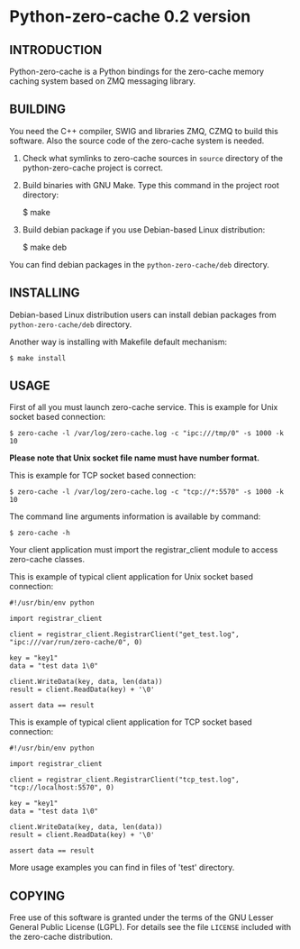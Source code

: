Python-zero-cache 0.2 version
======================

INTRODUCTION
------------

Python-zero-cache is a Python bindings for the zero-cache memory caching system
based on ZMQ messaging library.

BUILDING
--------

You need the C++ compiler, SWIG and libraries ZMQ, CZMQ to build this software.
Also the source code of the zero-cache system is needed.

1. Check what symlinks to zero-cache sources in `source` directory of the python-zero-cache project is
   correct.<br/>

2. Build binaries with GNU Make. Type this command in the project root directory:

    $ make

4. Build debian package if you use Debian-based Linux distribution:

    $ make deb

You can find debian packages in the `python-zero-cache/deb` directory.

INSTALLING
----------

Debian-based Linux distribution users can install debian packages from
`python-zero-cache/deb` directory.

Another way is installing with Makefile default mechanism:

    $ make install

USAGE
-----

First of all you must launch zero-cache service. This is example for Unix socket based
connection:

    $ zero-cache -l /var/log/zero-cache.log -c "ipc:///tmp/0" -s 1000 -k 10

**Please note that Unix socket file name must have number format.**

This is example for TCP socket based connection:

    $ zero-cache -l /var/log/zero-cache.log -c "tcp://*:5570" -s 1000 -k 10

The command line arguments information is available by command:

    $ zero-cache -h

Your client application must import the registrar_client module to access
zero-cache classes.

This is example of typical client application for Unix socket based connection:

    #!/usr/bin/env python

    import registrar_client

    client = registrar_client.RegistrarClient("get_test.log", "ipc:///var/run/zero-cache/0", 0)

    key = "key1"
    data = "test data 1\0"

    client.WriteData(key, data, len(data))
    result = client.ReadData(key) + '\0'

    assert data == result

This is example of typical client application for TCP socket based connection:

    #!/usr/bin/env python

    import registrar_client

    client = registrar_client.RegistrarClient("tcp_test.log", "tcp://localhost:5570", 0)

    key = "key1"
    data = "test data 1\0"

    client.WriteData(key, data, len(data))
    result = client.ReadData(key) + '\0'

    assert data == result

More usage examples you can find in files of 'test' directory.

COPYING
-------

Free use of this software is granted under the terms of the GNU Lesser General
Public License (LGPL). For details see the file `LICENSE` included with the zero-cache distribution.
